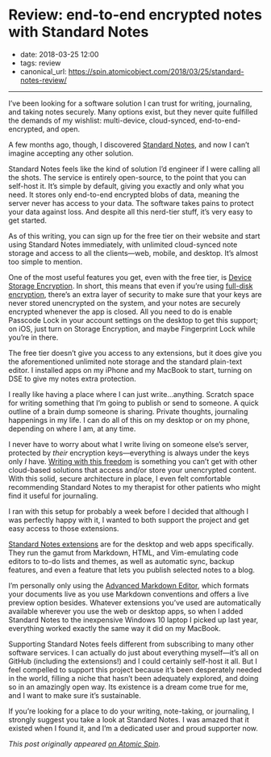 # Review: end-to-end encrypted notes with Standard Notes 

- date: 2018-03-25 12:00
- tags: review
- canonical_url: https://spin.atomicobject.com/2018/03/25/standard-notes-review/

----

I’ve been looking for a software solution I can trust for writing, journaling, and taking notes securely. Many options exist, but they never quite fulfilled the demands of my wishlist: multi-device, cloud-synced, end-to-end-encrypted, and open.

A few months ago, though, I discovered [Standard Notes](https://standardnotes.org/), and now I can’t imagine accepting any other solution.

Standard Notes feels like the kind of solution I’d engineer if I were calling all the shots. The service is entirely open-source, to the point that you can self-host it. It’s simple by default, giving you exactly and only what you need. It stores only end-to-end encrypted blobs of data, meaning the server never has access to your data. The software takes pains to protect your data against loss. And despite all this nerd-tier stuff, it’s very easy to get started.

As of this writing, you can sign up for the free tier on their website and start using Standard Notes immediately, with unlimited cloud-synced note storage and access to all the clients—web, mobile, and desktop. It’s almost too simple to mention.

One of the most useful features you get, even with the free tier, is [Device Storage Encryption](https://listed.standardnotes.org/@sn/824/your-unencrypted-data-never-touches-a-hard-drive-with-device-storage-encryption). In short, this means that even if you’re using [full-disk encryption](https://spin.atomicobject.com/2017/02/06/security-hygiene/#use-full-disk-encryption), there’s an extra layer of security to make sure that your keys are never stored unencrypted on the system, and your notes are securely encrypted whenever the app is closed. All you need to do is enable Passcode Lock in your account settings on the desktop to get this support; on iOS, just turn on Storage Encryption, and maybe Fingerprint Lock while you’re in there.

The free tier doesn’t give you access to any extensions, but it does give you the aforementioned unlimited note storage and the standard plain-text editor. I installed apps on my iPhone and my MacBook to start, turning on DSE to give my notes extra protection.

I really like having a place where I can just write…anything. Scratch space for writing something that I’m going to publish or send to someone. A quick outline of a brain dump someone is sharing. Private thoughts, journaling happenings in my life. I can do all of this on my desktop or on my phone, depending on where I am, at any time.

I never have to worry about what I write living on someone else’s server, protected by _their_ encryption keys—everything is always under the keys only _I_ have. [Writing with this freedom](https://listed.standardnotes.org/@sn/822/the-unexpected-benefits-of-encrypted-writing) is something you can’t get with other cloud-based solutions that access and/or store your unencrypted content. With this solid, secure architecture in place, I even felt comfortable recommending Standard Notes to my therapist for other patients who might find it useful for journaling.

I ran with this setup for probably a week before I decided that although I was perfectly happy with it, I wanted to both support the project and get easy access to those extensions.

[Standard Notes extensions](https://standardnotes.org/extensions) are for the desktop and web apps specifically. They run the gamut from Markdown, HTML, and Vim-emulating code editors to to-do lists and themes, as well as automatic sync, backup features, and even a feature that lets you publish selected notes to a blog.

I’m personally only using the [Advanced Markdown Editor](https://standardnotes.org/extensions/advanced-markdown), which formats your documents live as you use Markdown conventions and offers a live preview option besides. Whatever extensions you’ve used are automatically available wherever you use the web or desktop apps, so when I added Standard Notes to the inexpensive Windows 10 laptop I picked up last year, everything worked exactly the same way it did on my MacBook.

Supporting Standard Notes feels different from subscribing to many other software services. I can actually do just about everything myself—it’s all on GitHub (including the extensions!) and I could certainly self-host it all. But I feel compelled to support this project because it’s been desperately needed in the world, filling a niche that hasn’t been adequately explored, and doing so in an amazingly open way. Its existence is a dream come true for me, and I want to make sure it’s sustainable.

If you’re looking for a place to do your writing, note-taking, or journaling, I strongly suggest you take a look at Standard Notes. I was amazed that it existed when I found it, and I’m a dedicated user and proud supporter now.

_This post originally appeared [on Atomic Spin](https://spin.atomicobject.com/2018/03/25/standard-notes-review/)._
